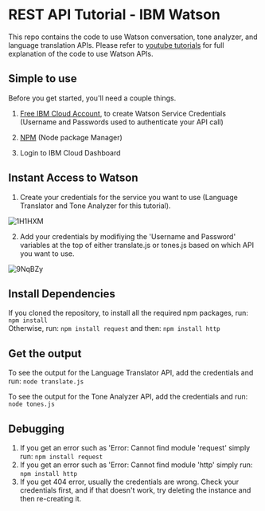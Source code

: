 # REST API Tutorial - IBM Watson

This repo contains the code to use Watson conversation, tone analyzer, and language translation APIs. Please refer to <a href="https://www.youtube.com/watch?v=BkVy1hDCcpo&list=PLVztKpIRxvQXdcUdfC1G9YDXGgyTTpSyZ">youtube tutorials</a> for full explanation of the code to use Watson APIs.

## Simple to use 
Before you get started, you'll need a couple things. 
1) <a href="https://ibm.biz/BdjLxy">Free IBM Cloud Account</a>, to create Watson Service Credentials (Username and Passwords used to authenticate your API call)

2) <a href="https://www.npmjs.com/get-npm">NPM</a> (Node package Manager) 

3) Login to IBM Cloud Dashboard

## Instant Access to Watson
1) Create your credentials for the service you want to use (Language Translator and Tone Analyzer for this tutorial).

![1H1HXM](https://i.makeagif.com/media/11-22-2017/1H1HXM.gif)

2) Add your credentials by modifiying the 'Username and Password' variables at the top of either translate.js or tones.js
based on which API you want to use.

![9NqBZy](https://i.makeagif.com/media/11-27-2017/9NqBZy.gif)

## Install Dependencies
If you cloned the repository, to install all the required npm packages, run:
``
npm install 
``
<br>
Otherwise, run:
``
npm install request
``
and then:
``
npm install http
``

## Get the output
To see the output for the Language Translator API, add the credentials and run:
``
node translate.js
``

To see the output for the Tone Analyzer API, add the credentials and run:
``
node tones.js
``

## Debugging
1) If you get an error such as 'Error: Cannot find module 'request' simply run: 
``
npm install request
``
2) If you get an error such as 'Error: Cannot find module 'http' simply run: 
``
npm install http
``
3) If you get 404 error, usually the credentials are wrong. Check your credentials first, and if that doesn't work, try deleting the instance and then re-creating it. 
